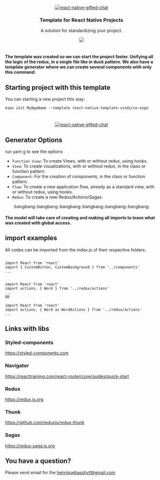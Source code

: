 <p align="center" >
  <p align="center" >
    <a href="">
      <img alt="react-native-gifted-chat" src="https://user-images.githubusercontent.com/22872282/77975177-b34a2900-72cf-11ea-845d-6e40ab6718d4.png" />
    </a>
  </p>

<h3 align="center">
  Template for React Native Projects
</h3>
<p align="center">
  A solution for standardizing your project.
</p>

<p align="center">
  <a title='License' href="https://github.com/FaridSafi/react-native-gifted-chat/blob/master/LICENSE" height="18">
    <img src='https://img.shields.io/badge/license-MIT-blue.svg' />
  </a>
</p>

#

#### The template was created so we can start the project faster. Unifying all the logic of the redux, in a single file like in duck pattern. We also have a template generator where we can create several components with only this command.

## Starting project with this template

You can starting a new project this way:

`expo init MyAppName --template react-native-template-vindicce-expo`

#

  <p align="center" >
    <a href="">
      <img alt="react-native-gifted-chat" src="https://user-images.githubusercontent.com/22872282/77976697-0aea9380-72d4-11ea-96bb-2d4484a8c6a6.png" />
    </a>
  </p>

## Generator Options

run yarn g to see the options

- `Function View`: To create Views, with or without redux, using hooks.
- `View`: To create visualizations, with or without redux, in the class or function pattern.
- `Component`: For the creation of components, in the class or function pattern.
- `Flow`: To create a new application flow, already as a standard view, with or without redux, using hooks.
- `Redux`: To create a new Redux/Actions/Sagas.

<p align="center" >
  :bangbang::bangbang::bangbang::bangbang::bangbang::bangbang:
 </p>

#### The model will take care of creating and making all imports to leave what was created with global access.

## import examples

All codes can be imported from the index.js of their respective folders.

```components

import React from 'react'
import { CustomButton, CustomBackground } from '../components'
...

```

```actions

import React from 'react'
import actions, { Word } from '../redux/actions'
...
OR

import React from 'react'
import actions, { Word as WordActions } from '../redux/actions'
...

```

## Links with libs

### Styled-components

https://styled-components.com

### Navigator

https://reacttraining.com/react-router/core/guides/quick-start

### Redux

https://redux.js.org

### Thunk

https://github.com/reduxjs/redux-thunk

### Sagas

https://redux-saga.js.org

## You have a question?

Please send email for the henriquebasshvf@gmail.com
